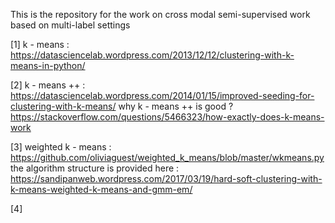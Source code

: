 This is the repository for the work on cross modal semi-supervised work 
based on multi-label settings

[1] k - means : https://datasciencelab.wordpress.com/2013/12/12/clustering-with-k-means-in-python/

[2] k - means ++ : https://datasciencelab.wordpress.com/2014/01/15/improved-seeding-for-clustering-with-k-means/
why k - means ++ is good ?
https://stackoverflow.com/questions/5466323/how-exactly-does-k-means-work

[3] weighted k - means : https://github.com/oliviaguest/weighted_k_means/blob/master/wkmeans.py
the algorithm structure is provided here : 
https://sandipanweb.wordpress.com/2017/03/19/hard-soft-clustering-with-k-means-weighted-k-means-and-gmm-em/

[4] 
